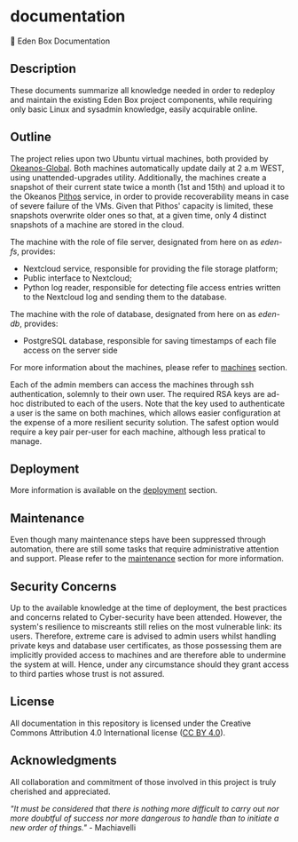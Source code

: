 # documentation
📘 Eden Box Documentation

## Description
These documents summarize all knowledge needed in order to redeploy and maintain the existing Eden Box project components, while requiring only basic Linux and sysadmin knowledge, easily acquirable online.

## Outline
The project relies upon two Ubuntu virtual machines, both provided by [Okeanos-Global](./services/okeanos.md).
Both machines automatically update daily at 2 a.m WEST, using unattended-upgrades utility.
Additionally, the machines create a snapshot of their current state twice a month (1st and 15th) and upload it to the Okeanos [Pithos](./services/okeanos.md#pithos) service, in order to provide recoverability means in case of severe failure of the VMs.
Given that Pithos' capacity is limited, these snapshots overwrite older ones so that, at a given time, only 4 distinct snapshots of a machine are stored in the cloud.

The machine with the role of file server, designated from here on as _eden-fs_, provides:
- Nextcloud service, responsible for providing the file storage platform;
- Public interface to Nextcloud;
- Python log reader, responsible for detecting file access entries written to the Nextcloud log and sending them to the database.

The machine with the role of database, designated from here on as _eden-db_, provides:
- PostgreSQL database, responsible for saving timestamps of each file access on the server side
<!--* TODO add Data Science capabilities information -->

For more information about the machines, please refer to [machines](./service/machines.md) section.

Each of the admin members can access the machines through ssh authentication, solemnly to their own user.
The required RSA keys are ad-hoc distributed to each of the users.
Note that the key used to authenticate a user is the same on both machines, which allows easier configuration at the expense of a more resilient security solution.
The safest option would require a key pair per-user for each machine, although less pratical to manage.

## Deployment
More information is available on the [deployment](./deployment/) section. 

## Maintenance
Even though many maintenance steps have been suppressed through automation, there are still some tasks that require administrative attention and support. 
Please refer to the [maintenance](./maintenance/) section for more information.

## Security Concerns
Up to the available knowledge at the time of deployment, the best practices and concerns related to Cyber-security have been attended. However, the system's resilience to miscreants still relies on the most vulnerable link: its users. Therefore, extreme care is advised to admin users whilst handling private keys and database user certificates, as those possessing them are implicitly provided access to machines and are therefore able to undermine the system at will. Hence, under any circumstance should they grant access to third parties whose trust is not assured.

## License
All documentation in this repository is licensed under the Creative Commons Attribution 4.0 International license ([CC BY 4.0](https://creativecommons.org/licenses/by/4.0/)).

## Acknowledgments
All collaboration and commitment of those involved in this project is truly cherished and appreciated.

_"It must be considered that there is nothing more difficult to carry out nor more doubtful of success nor more dangerous to handle than to initiate a new order of things."_ - Machiavelli
